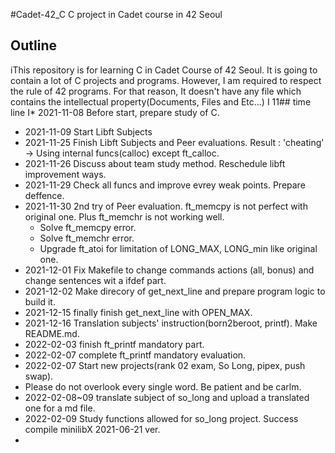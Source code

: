 #Cadet-42_C
C project in Cadet course in 42 Seoul

## Outline

iThis repository is for learning C in Cadet Course of 42 Seoul. 
It is going to contain a lot of C projects and programs.
However, I am required to respect the rule of 42 programs. 
For that reason, It doesn't have any file which contains the intellectual property(Documents, Files and Etc...)
I
11## time line
I* 2021-11-08 Before start, prepare study of C.
* 2021-11-09 Start Libft Subjects
* 2021-11-25 Finish Libft Subjects and Peer evaluations. 
		Result : 'cheating' -> Using internal funcs(calloc) except ft_calloc.
* 2021-11-26 Discuss about team study method. Reschedule libft improvement ways. 
* 2021-11-29 Check all funcs and improve evrey weak points. Prepare deffence.
* 2021-11-30 2nd try of Peer evaluation. ft_memcpy is not perfect with original one. Plus ft_memchr is not working well. 
	- Solve ft_memcpy error. 
	- Solve ft_memchr error. 
	- Upgrade ft_atoi for limitation of LONG_MAX, LONG_min like original one. 
* 2021-12-01 Fix Makefile to change commands actions (all, bonus) and change sentences wit a ifdef part.
* 2021-12-02 Make direcory of get_next_line and prepare program logic to build it. 
* 2021-12-15 finally finish get_next_line with OPEN_MAX.
* 2021-12-16 Translation subjects' instruction(born2beroot, printf). Make README.md.
* 2022-02-03 finish ft_printf mandatory part.
* 2022-02-07 complete ft_printf mandatory evaluation.
* 2022-02-07 Start new projects(rank 02 exam, So Long, pipex, push swap).
* Please do not overlook every single word. Be patient and be carlm. 
* 2022-02-08~09 translate subject of so_long and upload a translated one for a md file. 
* 2022-02-09 Study functions allowed for so_long project. Success compile minilibX 2021-06-21 ver.
* 
